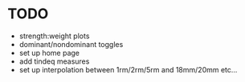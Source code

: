 # TODO
- strength:weight plots
- dominant/nondominant toggles
- set up home page
- add tindeq measures
- set up interpolation between 1rm/2rm/5rm and 18mm/20mm etc...